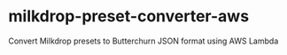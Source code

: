# milkdrop-preset-converter-aws
Convert Milkdrop presets to Butterchurn JSON format using AWS Lambda
